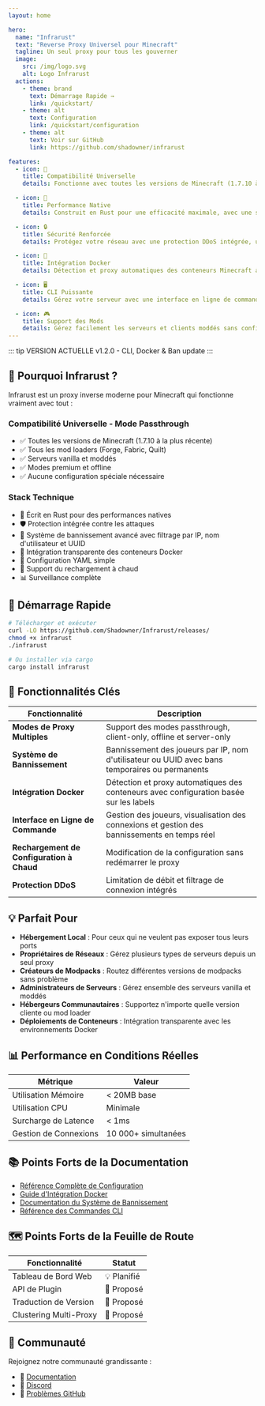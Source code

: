 ```yaml
---
layout: home

hero:
  name: "Infrarust"
  text: "Reverse Proxy Universel pour Minecraft"
  tagline: Un seul proxy pour tous les gouverner
  image:
    src: /img/logo.svg
    alt: Logo Infrarust
  actions:
    - theme: brand
      text: Démarrage Rapide →
      link: /quickstart/
    - theme: alt
      text: Configuration
      link: /quickstart/configuration
    - theme: alt
      text: Voir sur GitHub
      link: https://github.com/shadowner/infrarust

features:
  - icon: 🌈
    title: Compatibilité Universelle
    details: Fonctionne avec toutes les versions de Minecraft (1.7.10 à 1.20.4) et tous les mod loaders (Forge, Fabric, Quilt, etc.)

  - icon: 🚀
    title: Performance Native
    details: Construit en Rust pour une efficacité maximale, avec une surcharge minimale et une utilisation optimisée des ressources

  - icon: 🔒
    title: Sécurité Renforcée
    details: Protégez votre réseau avec une protection DDoS intégrée, un système de bannissement et des capacités de filtrage

  - icon: 🐋
    title: Intégration Docker
    details: Détection et proxy automatiques des conteneurs Minecraft avec configuration en temps réel

  - icon: 🖥️
    title: CLI Puissante
    details: Gérez votre serveur avec une interface en ligne de commande intuitive pour la gestion des joueurs et des bannissements

  - icon: 🎮
    title: Support des Mods
    details: Gérez facilement les serveurs et clients moddés sans configuration spéciale
---
```


::: tip VERSION ACTUELLE
<span class="version-tag">v1.2.0</span> - CLI, Docker & Ban update
:::

## 🎯 Pourquoi Infrarust ?

Infrarust est un proxy inverse moderne pour Minecraft qui fonctionne vraiment avec tout :

### Compatibilité Universelle - Mode Passthrough

- ✅ Toutes les versions de Minecraft (1.7.10 à la plus récente)
- ✅ Tous les mod loaders (Forge, Fabric, Quilt)
- ✅ Serveurs vanilla et moddés
- ✅ Modes premium et offline
- ✅ Aucune configuration spéciale nécessaire

### Stack Technique

- 🚀 Écrit en Rust pour des performances natives
- 🛡️ Protection intégrée contre les attaques
- 🚫 Système de bannissement avancé avec filtrage par IP, nom d'utilisateur et UUID
- 🐋 Intégration transparente des conteneurs Docker
- 📝 Configuration YAML simple
- 🔄 Support du rechargement à chaud
- 📊 Surveillance complète

## 🚀 Démarrage Rapide

```bash
# Télécharger et exécuter
curl -LO https://github.com/Shadowner/Infrarust/releases/
chmod +x infrarust
./infrarust

# Ou installer via cargo
cargo install infrarust
```

## 🔮 Fonctionnalités Clés

| Fonctionnalité | Description |
|---------|-------------|
| **Modes de Proxy Multiples** | Support des modes passthrough, client-only, offline et server-only |
| **Système de Bannissement** | Bannissement des joueurs par IP, nom d'utilisateur ou UUID avec bans temporaires ou permanents |
| **Intégration Docker** | Détection et proxy automatiques des conteneurs avec configuration basée sur les labels |
| **Interface en Ligne de Commande** | Gestion des joueurs, visualisation des connexions et gestion des bannissements en temps réel |
| **Rechargement de Configuration à Chaud** | Modification de la configuration sans redémarrer le proxy |
| **Protection DDoS** | Limitation de débit et filtrage de connexion intégrés |

## 💡 Parfait Pour

- **Hébergement Local** : Pour ceux qui ne veulent pas exposer tous leurs ports
- **Propriétaires de Réseaux** : Gérez plusieurs types de serveurs depuis un seul proxy
- **Créateurs de Modpacks** : Routez différentes versions de modpacks sans problème
- **Administrateurs de Serveurs** : Gérez ensemble des serveurs vanilla et moddés
- **Hébergeurs Communautaires** : Supportez n'importe quelle version cliente ou mod loader
- **Déploiements de Conteneurs** : Intégration transparente avec les environnements Docker

## 📊 Performance en Conditions Réelles

| Métrique | Valeur |
|--------|--------|
| Utilisation Mémoire | < 20MB base |
| Utilisation CPU | Minimale |
| Surcharge de Latence | < 1ms |
| Gestion de Connexions | 10 000+ simultanées |

## 📚 Points Forts de la Documentation

- [Référence Complète de Configuration](/fr/quickstart/configuration)
- [Guide d'Intégration Docker](/fr/features/docker)
- [Documentation du Système de Bannissement](/fr/features/ban-system)
- [Référence des Commandes CLI](/fr/features/cli/)

## 🗺️ Points Forts de la Feuille de Route

| Fonctionnalité | Statut |
|---------|--------|
| Tableau de Bord Web | 💡 Planifié |
| API de Plugin | 💭 Proposé |
| Traduction de Version | 💭 Proposé |
| Clustering Multi-Proxy | 💭 Proposé |

## 🤝 Communauté

Rejoignez notre communauté grandissante :

- 📖 [Documentation](/fr/quickstart/)
- 💬 [Discord](https://discord.gg/sqbJhZVSgG)
- 🐛 [Problèmes GitHub](https://github.com/shadowner/infrarust/issues)

<script>
// TODO: Chercher une autre méthode avec vitepress
if (typeof window !== 'undefined' && !navigator.language.startsWith('fr') && !localStorage.getItem('redirected')) {
  window.location.replace('/' + window.location.pathname);
  localStorage.setItem('redirected', 'true');
}
</script>
